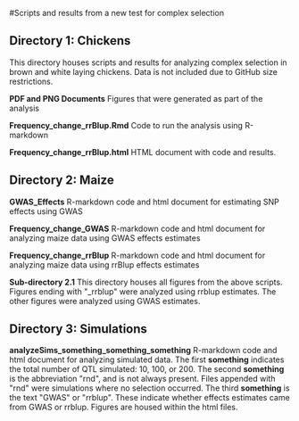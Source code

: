 #Scripts and results from a new test for complex selection

## Directory 1: Chickens

This directory houses scripts and results for analyzing complex selection in brown and white laying chickens. Data is not included due to GitHub size restrictions.

**PDF and PNG Documents** Figures that were generated as part of the analysis

**Frequency_change_rrBlup.Rmd** Code to run the analysis using R-markdown

**Frequency_change_rrBlup.html** HTML document with code and results.

## Directory 2: Maize

**GWAS_Effects** R-markdown code and html document for estimating SNP effects using GWAS

**Frequency_change_GWAS** R-markdown code and html document for analyzing maize data using GWAS effects estimates

**Frequency_change_rrBlup** R-markdown code and html document for analyzing maize data using rrBlup effects estimates

**Sub-directory 2.1** This directory houses all figures from the above scripts. Figures ending with "_rrblup" were analyzed using rrblup estimates. The other figures were analyzed using GWAS estimates.

## Directory 3: Simulations

**analyzeSims_something_something_something** R-markdown code and html document for analyzing simulated data. The first **something** indicates the total number of QTL simulated: 10, 100, or 200. The second **something** is the abbreviation "rnd", and is not always present. Files appended with "rnd" were simulations where no selection occurred. The third **something** is the text "GWAS" or "rrblup". These indicate whether effects estimates came from GWAS or rrblup. Figures are housed within the html files.

